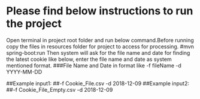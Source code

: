 # Please find below instructions to run the project
Open terminal in project root folder and run below command.Before running copy the files in resources folder for project to access for processing.
#mvn spring-boot:run
Then system will ask for the file name and date for finding the latest cookie like below, enter the file name and date as system mentioned format.
###File Name and Date in format like -f fileName -d YYYY-MM-DD

##Example input1: 
##-f Cookie_File.csv -d 2018-12-09
##Example input2: 
##-f Cookie_File_Empty.csv -d 2018-12-09


